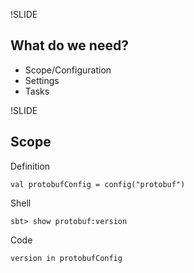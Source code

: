 !SLIDE

## What do we need?

+ Scope/Configuration
+ Settings
+ Tasks

!SLIDE

## Scope
Definition

	val protobufConfig = config("protobuf")
	  
Shell

	sbt> show protobuf:version
	
Code

	version in protobufConfig

